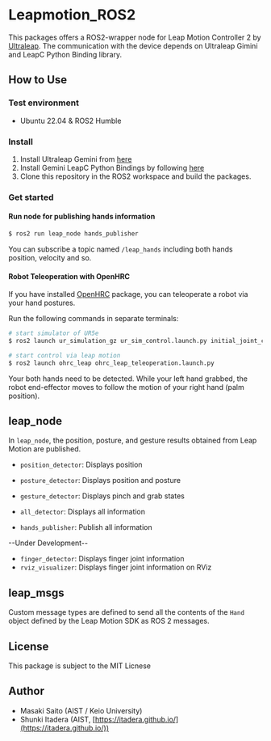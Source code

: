# Leapmotion_ROS2
This packages offers a ROS2-wrapper node for Leap Motion Controller 2 by [Ultraleap](https://www.ultraleap.com/). The communication with the device depends on Ultraleap Gimini and LeapC Python Binding library.

## How to Use

### Test environment
- Ubuntu 22.04 & ROS2 Humble 


### Install
1. Install Ultraleap Gemini from [here](https://leap2.ultraleap.com/downloads/)
1. Install Gemini LeapC Python Bindings by following [here](https://github.com/ultraleap/leapc-python-bindings)
1. Clone this repository in the ROS2 workspace and build the packages.

### Get started
#### Run node for publishing hands information
```bash
$ ros2 run leap_node hands_publisher 
```
You can subscribe a topic named ``/leap_hands`` including both hands position, velocity and so.

#### Robot Teleoperation with OpenHRC 
If you have installed [OpenHRC](https://github.com/Automation-Research-Team/OpenHRC) package, you can teleoperate a robot via your hand postures.


Run the following commands in separate terminals:
```bash
# start simulator of UR5e
$ ros2 launch ur_simulation_gz ur_sim_control.launch.py initial_joint_controller:=forward_velocity_controller launch_rviz:=false

# start control via leap motion
$ ros2 launch ohrc_leap ohrc_leap_teleoperation.launch.py 
```
Your both hands need to be detected. While your left hand grabbed, the robot end-effector moves to follow the motion of your right hand (palm position).




## leap_node

In `leap_node`, the position, posture, and gesture results obtained from Leap Motion are published.

- `position_detector`: Displays position
- `posture_detector`: Displays position and posture
- `gesture_detector`: Displays pinch and grab states
- `all_detector`: Displays all information

- `hands_publisher`: Publish all information

--Under Development--
- `finger_detector`: Displays finger joint information
- `rviz_visualizer`: Displays finger joint information on RViz

## leap_msgs

Custom message types are defined to send all the contents of the `Hand` object defined by the Leap Motion SDK as ROS 2 messages.


## License
This package is subject to the MIT Licnese

## Author
- Masaki Saito (AIST / Keio University)
- Shunki Itadera (AIST, [https://itadera.github.io/](https://itadera.github.io/))